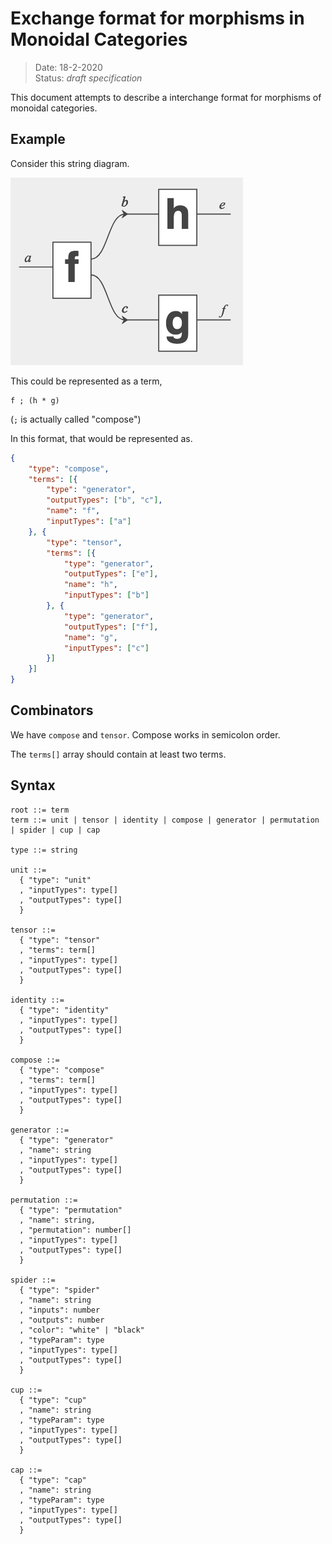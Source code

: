 # Exchange format for morphisms in Monoidal Categories

> Date: 18-2-2020 <br>
> Status: *draft specification*

This document attempts to describe a interchange format for morphisms of monoidal categories.

## Example

Consider this string diagram.

![](example.png)

This could be represented as a term,

    f ; (h * g)

(`;` is actually called "compose")

In this format, that would be represented as.

```json
{
	"type": "compose",
	"terms": [{
		"type": "generator",
		"outputTypes": ["b", "c"],
		"name": "f",
		"inputTypes": ["a"]
	}, {
		"type": "tensor",
		"terms": [{
			"type": "generator",
			"outputTypes": ["e"],
			"name": "h",
			"inputTypes": ["b"]
		}, {
			"type": "generator",
			"outputTypes": ["f"],
			"name": "g",
			"inputTypes": ["c"]
		}]
	}]
}
```

## Combinators

We have `compose` and `tensor`. Compose works in semicolon order.

The `terms[]` array should contain at least two terms.

## Syntax

```
root ::= term
term ::= unit | tensor | identity | compose | generator | permutation | spider | cup | cap

type ::= string

unit ::= 
  { "type": "unit"
  , "inputTypes": type[]
  , "outputTypes": type[] 
  }

tensor ::= 
  { "type": "tensor"
  , "terms": term[]
  , "inputTypes": type[]
  , "outputTypes": type[] 
  }

identity ::= 
  { "type": "identity"
  , "inputTypes": type[]
  , "outputTypes": type[] 
  }

compose ::= 
  { "type": "compose"
  , "terms": term[]
  , "inputTypes": type[]
  , "outputTypes": type[] 
  }

generator ::=
  { "type": "generator"
  , "name": string
  , "inputTypes": type[]
  , "outputTypes": type[] 
  }

permutation ::=
  { "type": "permutation"
  , "name": string,
  , "permutation": number[]
  , "inputTypes": type[]
  , "outputTypes": type[] 
  }

spider ::=
  { "type": "spider"
  , "name": string
  , "inputs": number
  , "outputs": number
  , "color": "white" | "black"
  , "typeParam": type
  , "inputTypes": type[]
  , "outputTypes": type[] 
  }

cup ::=
  { "type": "cup"
  , "name": string
  , "typeParam": type
  , "inputTypes": type[]
  , "outputTypes": type[] 
  }

cap ::=
  { "type": "cap"
  , "name": string
  , "typeParam": type
  , "inputTypes": type[]
  , "outputTypes": type[] 
  }
```
